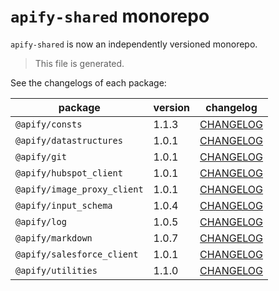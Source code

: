 # `apify-shared` monorepo

`apify-shared` is now an independently versioned monorepo.

> This file is generated.

See the changelogs of each package:

package | version | changelog
--------|---------|----------
`@apify/consts` | 1.1.3 | [CHANGELOG](./packages/consts/CHANGELOG.md)
`@apify/datastructures` | 1.0.1 | [CHANGELOG](./packages/datastructures/CHANGELOG.md)
`@apify/git` | 1.0.1 | [CHANGELOG](./packages/git/CHANGELOG.md)
`@apify/hubspot_client` | 1.0.1 | [CHANGELOG](./packages/hubspot_client/CHANGELOG.md)
`@apify/image_proxy_client` | 1.0.1 | [CHANGELOG](./packages/image_proxy_client/CHANGELOG.md)
`@apify/input_schema` | 1.0.4 | [CHANGELOG](./packages/input_schema/CHANGELOG.md)
`@apify/log` | 1.0.5 | [CHANGELOG](./packages/log/CHANGELOG.md)
`@apify/markdown` | 1.0.7 | [CHANGELOG](./packages/markdown/CHANGELOG.md)
`@apify/salesforce_client` | 1.0.1 | [CHANGELOG](./packages/salesforce_client/CHANGELOG.md)
`@apify/utilities` | 1.1.0 | [CHANGELOG](./packages/utilities/CHANGELOG.md)

